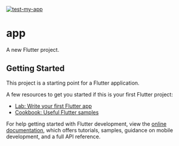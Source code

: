 [![test-my-app](https://github.com/FelberMartin/kompositum/actions/workflows/tests.yml/badge.svg)](https://github.com/FelberMartin/kompositum/actions/workflows/tests.yml)

# app

A new Flutter project.

## Getting Started

This project is a starting point for a Flutter application.

A few resources to get you started if this is your first Flutter project:

- [Lab: Write your first Flutter app](https://docs.flutter.dev/get-started/codelab)
- [Cookbook: Useful Flutter samples](https://docs.flutter.dev/cookbook)

For help getting started with Flutter development, view the
[online documentation](https://docs.flutter.dev/), which offers tutorials,
samples, guidance on mobile development, and a full API reference.
